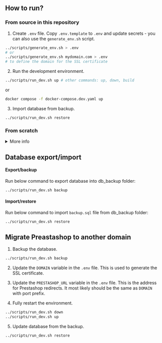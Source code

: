 ## How to run?

### From source in this repository

1. Create `.env` file.
Copy `.env.template` to `.env` and update secrets - you can also use the `generate_env.sh` script.

```bash
../scripts/generate_env.sh > .env
# or
../scripts/generate_env.sh mydomain.com > .env
# to define the domain for the SSL certificate
```
2. Run the development environment.
```bash
../scripts/run_dev.sh up # other commands: up, down, build
```

or

```bash
docker compose -f docker-compose.dev.yaml up
```

3. Import database from backup.
```bash
../scripts/run_dev.sh restore
```

### From scratch

<details><summary>More info</summary>

1. Download PrestaShop.

```bash
../scripts/download_prestashop.sh
```

2. Create `.env` file.

Copy `.env.template` to `.env` and update secrets - you can also use the `generate_env.sh` script. Remember to change the SMTP credentials afterwards.

```bash
../scripts/generate_env.sh > .env
# or
../scripts/generate_env.sh mydomain.com > .env
# to define the domain for the SSL certificate
```

The `DOMAIN` variable is used to generate the SSL certificate and `PRESTASHOP_URL` is the address for Prestashop redirects. It most likely should be the same as `DOMAIN` with port prefix.

3. Run the development environment.

```bash
../scripts/run_dev.sh up # other commands: up, down, build
```

or

```bash
docker compose -f docker-compose.dev.yaml up
```

> [!TIP]
> The development environment will mount the `./prestashop` directory to the container. Because of that, the performance on Windows can be very low. It's recommended to store the project on the WSL2 filesystem.

4. Install PrestaShop.

Follow the installation steps in your browser. By default, PrestaShop installer will be available at `https://localhost:8443/install`.

5. Remove the `install` directory.

If you want to change the domain the shop is available at, you have to update it via the PrestaShop admin panel (Preferences -> SEO & URLs) and the `DOMAIN` variable in the `.env` file.

</details>

## Database export/import

#### Export/backup

Run below command to export database into db_backup folder:

```bash
../scripts/run_dev.sh backup
```

#### Import/restore

Run below command to import `backup.sql` file from db_backup folder:

```bash
../scripts/run_dev.sh restore
```


## Migrate Preastashop to another domain

1. Backup the database.
```bash
../scripts/run_dev.sh backup
```

2. Update the `DOMAIN` variable in the `.env` file. This is used to generate the SSL certificate.
   
3. Update the `PRESTASHOP_URL` variable in the `.env` file. This is the address for Prestashop redirects. It most likely should be the same as `DOMAIN` with port prefix.

4. Fully restart the environment.

```bash
../scripts/run_dev.sh down
../scripts/run_dev.sh up
```

5. Update database from the backup.

```bash
../scripts/run_dev.sh restore
```